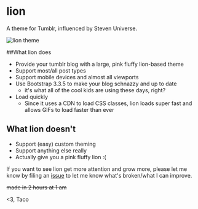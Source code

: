 # lion
A theme for Tumblr, influenced by Steven Universe.

![lion theme](http://i.imgur.com/A0EDwQz.png)

##What lion does

 - Provide your tumblr blog with a large, pink fluffy lion-based theme
 - Support most/all post types
 - Support mobile devices and almost all viewports
 - Use Bootstrap 3.3.5 to make your blog schnazzy and up to date
   - it's what all of the cool kids are using these days, right?
 - Load quickly
   - Since it uses a CDN to load CSS classes, lion loads super fast and allows GIFs to load faster than ever
 
## What lion doesn't 

 - Support (easy) custom theming
 - Support anything else really
 - Actually give you a pink fluffy lion :(


If you want to see lion get more attention and grow more, please let me know by filing an [issue](https://github.com/thattacoguy/lion/issues) to let me know what's broken/what I can improve.

~~made in 2 hours at 1 am~~

<3,
Taco
